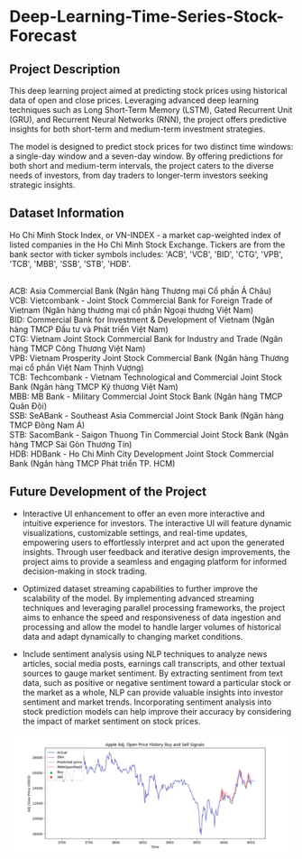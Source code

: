 # Deep-Learning-Time-Series-Stock-Forecast


## Project Description
This deep learning project aimed at predicting stock prices using historical data of open and close prices. Leveraging advanced deep learning techniques such as Long Short-Term Memory (LSTM), Gated Recurrent Unit (GRU), and Recurrent Neural Networks (RNN), the project offers predictive insights for both short-term and medium-term investment strategies.

The model is designed to predict stock prices for two distinct time windows: a single-day window and a seven-day window. By offering predictions for both short and medium-term intervals, the project caters to the diverse needs of investors, from day traders to longer-term investors seeking strategic insights.

## Dataset Information
Ho Chi Minh Stock Index, or VN-INDEX - a market cap-weighted index of listed companies in the Ho Chi Minh Stock Exchange. 
Tickers are from the bank sector with ticker symbols includes:
'ACB', 'VCB', 'BID', 'CTG', 'VPB', 'TCB', 'MBB', 'SSB', 'STB', 'HDB'.

<br> ACB: Asia Commercial Bank (Ngân hàng Thương mại Cổ phần Á Châu)
<br> VCB: Vietcombank - Joint Stock Commercial Bank for Foreign Trade of Vietnam (Ngân hàng thương mại cổ phần Ngoại thương Việt Nam)
<br> BID: Commercial Bank for Investment & Development of Vietnam (Ngân hàng TMCP Đầu tư và Phát triển Việt Nam)
<br> CTG: Vietnam Joint Stock Commercial Bank for Industry and Trade (Ngân hàng TMCP Công Thương Việt Nam)
<br> VPB: Vietnam Prosperity Joint Stock Commercial Bank (Ngân hàng Thương mại cổ phần Việt Nam Thịnh Vượng)
<br> TCB: Techcombank - Vietnam Technological and Commercial Joint Stock Bank (Ngân hàng TMCP Kỹ thương Việt Nam)
<br> MBB: MB Bank - Military Commercial Joint Stock Bank (Ngân hàng TMCP Quân Đội)
<br> SSB: SeABank - Southeast Asia Commercial Joint Stock Bank (Ngân hàng TMCP Đông Nam Á)
<br> STB: SacomBank - Saigon Thuong Tin Commercial Joint Stock Bank (Ngân hàng TMCP Sài Gòn Thương Tín)
<br> HDB: HDBank - Ho Chi Minh City Development Joint Stock Commercial Bank (Ngân hàng TMCP Phát triển TP. HCM)

## Future Development of the Project

* Interactive UI enhancement to offer an even more interactive and intuitive experience for investors. The interactive UI will feature dynamic visualizations, customizable settings, and real-time updates, empowering users to effortlessly interpret and act upon the generated insights. Through user feedback and iterative design improvements, the project aims to provide a seamless and engaging platform for informed decision-making in stock trading.

* Optimized dataset streaming capabilities to further improve the scalability of the model. By implementing advanced streaming techniques and leveraging parallel processing frameworks, the project aims to enhance the speed and responsiveness of data ingestion and processing and allow the model to handle larger volumes of historical data and adapt dynamically to changing market conditions.

* Include sentiment analysis using NLP techniques to analyze news articles, social media posts, earnings call transcripts, and other textual sources to gauge market sentiment. By extracting sentiment from text data, such as positive or negative sentiment toward a particular stock or the market as a whole, NLP can provide valuable insights into investor sentiment and market trends. Incorporating sentiment analysis into stock prediction models can help improve their accuracy by considering the impact of market sentiment on stock prices.

![alt text](https://github.com/pengwingokla/Deep-Learning-Stock-Forecast/blob/main/AAPL-RNN%20Prediction%20against%20ema.png)
